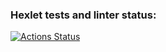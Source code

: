 ### Hexlet tests and linter status:
[![Actions Status](https://github.com/lyana-m/docker-project-74/actions/workflows/hexlet-check.yml/badge.svg)](https://github.com/lyana-m/docker-project-74/actions)